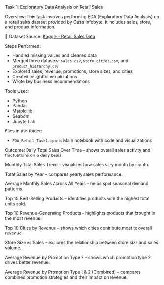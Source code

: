 Task 1: Exploratory Data Analysis on Retail Sales

Overview:
This task involves performing EDA (Exploratory Data Analysis) on a retail sales dataset provided by Oasis Infobyte. It includes sales, store, and product information.

🔗 Dataset Source: [Kaggle - Retail Sales Data](https://www.kaggle.com/datasets/berkayalan/retail-sales-data/data)

Steps Performed:
- Handled missing values and cleaned data
- Merged three datasets: `sales.csv`, `store_cities.csv`, and `product_hierarchy.csv`
- Explored sales, revenue, promotions, store sizes, and cities
- Created insightful visualizations
- Wrote key business recommendations

Tools Used:
- Python
- Pandas
- Matplotlib
- Seaborn
- JupyterLab

Files in this folder:
- `EDA_Retail_Task1.ipynb`: Main notebook with code and visualizations

Outcome:
Daily Total Sales Over Time – shows overall sales activity and fluctuations on a daily basis.

Monthly Total Sales Trend – visualizes how sales vary month by month.

Total Sales by Year – compares yearly sales performance.

Average Monthly Sales Across All Years – helps spot seasonal demand patterns.

Top 10 Best-Selling Products – identifies products with the highest total units sold.

Top 10 Revenue-Generating Products – highlights products that brought in the most revenue.

Top 10 Cities by Revenue – shows which cities contribute most to overall revenue.

Store Size vs Sales – explores the relationship between store size and sales volume.

Average Revenue by Promotion Type 2 – shows which promotion type 2 drives better revenue.

Average Revenue by Promotion Type 1 & 2 (Combined) – compares combined promotion strategies and their impact on revenue.
